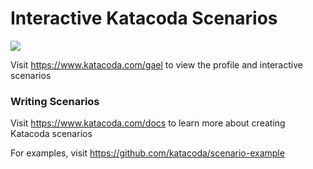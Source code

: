 # Interactive Katacoda Scenarios

[![](http://shields.katacoda.com/katacoda/gael/count.svg)](https://www.katacoda.com/gael "Get your profile on Katacoda.com")

Visit https://www.katacoda.com/gael to view the profile and interactive scenarios

### Writing Scenarios
Visit https://www.katacoda.com/docs to learn more about creating Katacoda scenarios

For examples, visit https://github.com/katacoda/scenario-example
